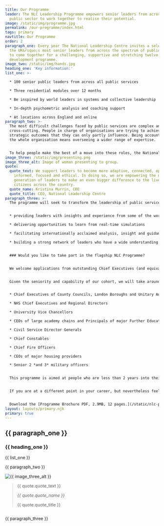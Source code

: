 ```yaml
---
title: Our Programme
leader: The NLC Leadership Programme empowers senior leaders from across the
  public sector to work together to realise their potential.
image: /static/img/programme.jpg
permalink: /our-programme/index.html
tags: primary
navtitle: Our Programme
order: 2
paragraph_one: Every year The National Leadership Centre invites a selection of
  the UK&rsquo;s most senior leaders from across the spectrum of public services
  to come together for a challenging, supportive and stretching twelve month
  development programme.
image_two: /static/img/hands.jpg
heading_one: 'Key information:'
list_one: >-

  * 100 senior public leaders from across all public services

  * Three residential modules over 12 months

  * Be inspired by world leaders in systems and collective leadership

  * In-depth psychometric analysis and coaching support

  * At locations across England and online
paragraph_two: >-
  The most difficult challenges faced by public services are complex and
  cross-cutting. People in charge of organisations are trying to achieve
  strategic outcomes that they can only partly influence. Being accountable for
  the whole organisation means overseeing a wider range of expertise.


  To help people make the best of a move into these roles, the National Leadership Centre is delivering a flagship leadership programme, the first of its kind in bringing together top leaders from across the country.
image_three: /static/img/presenting.png
image_three_alt: Image of woman presenting to group.
quote:
  quote_text: We support leaders to become more adaptive, connected, open,
    informed, focused and ethical. In doing so, we are empowering the next
    generation of leaders to make an even bigger difference to the lives of
    citizens across the country.
  quote_name: Kristina Murrin, CBE
  quote_title: CEO, National Leadership Centre
paragraph_three: >-
  The programme will seek to transform the leadership of public services by:


  * providing leaders with insights and experience from some of the world’s foremost academics, practitioners and leaders

  * delivering opportunities to learn from real-time simulations

  * facilitating internationally acclaimed analysis, insight and guidance into participants’ leadership styles and how they can develop and progress

  * building a strong network of leaders who have a wide understanding of the work and challenges of their public sector peers


  ### Would you like to take part in the flagship NLC Programme?


  We welcome applications from outstanding Chief Executives (and equivalent) of publicly funded organisations delivering public services.


  Given the seniority and capability of our cohort, we will take around 100 delegates each year who we expect to be recognised as some of the best leaders in their field or sector. This includes, but is not exclusive to:


  * Chief Executives of County Councils, London Boroughs and Unitary Authorities

  * NHS Chief Executives and Regional Directors

  * University Vice Chancellors

  * CEOs of large academy chains and Principals of major Further Education colleges

  * Civil Service Director Generals

  * Chief Constables

  * Chief Fire Officers

  * CEOs of major housing providers

  * Senior 2 *and 3* military officers


  This programme is aimed at people who are less than 2 years into their first CEO role.


  If you are at a different point in your career, but nevertheless feel that you would benefit from this programme and provide an outstanding return on our investment, we would like to hear from you.


  Download the [Programme Brochure PDF, 2.9MB, 12 pages.](/static/nlc-programme-brochure.pdf)
layout: layouts/primary.njk
primary: true
---
```


<div class="leader-bar">
	<div class="container container--sm">
		<h2 class="large-body-text no-margin leader-bar__text">{{ paragraph_one }}</h2>
	</div>
</div>

<div class="image-centralised-text-block">
	<div class="image-centralised-text-block__image" style="background-image: url('{{ image_two }}');"></div>
	<div class="image-centralised-text-block__text">
		<div class="image-centralised-text-block__text__internal">
			<h3 class="h4-style bold">{{ heading_one }}</h3>
			<div class="header-highlight">
				<div class="h3-style">
    				{{ list_one }}
				</div>
    		</div>
    	</div>
    </div>

</div>

<div class="container container--sm dbl-vertical-padding">

{{ paragraph_two }}

</div>

<div class="image-quote-block">
	<div class="container container--wide container--two-col">
		<div class="column">
			<img class="media-full-width" src="{{ image_three }}" alt="{{ image_three_alt }}"/>
		</div>
		<div class="column column--card">
			<blockquote class="image-quote-block__card">
				<p class="large-body-text image-quote-block__quote">{{ quote.quote_text }}</p>
				<footer>
					<cite class="h4-style bold no-margin">{{ quote.quote_name }}</cite>
					<p class="no-margin">{{ quote.quote_title }}</p>
				</footer>
			</blockquote>
		</div>
	</div>
</div>

<div class="container container--sm dbl-vertical-padding">

{{ paragraph_three }}

</div>
